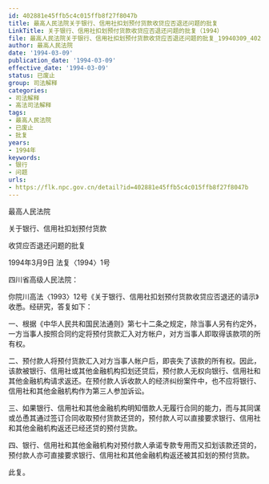 ```yaml
---
id: 402881e45ffb5c4c015ffb8f27f8047b
title: 最高人民法院关于银行、信用社扣划预付货款收贷应否退还问题的批复
LinkTitle: 关于银行、信用社扣划预付货款收贷应否退还问题的批复（1994）
file: 最高人民法院关于银行、信用社扣划预付货款收贷应否退还问题的批复_19940309_402881e45ffb5c4c015ffb8f27f8047b.docx
author: 最高人民法院
date: '1994-03-09'
publication_date: '1994-03-09'
effective_date: '1994-03-09'
status: 已废止
group: 司法解释
categories:
- 司法解释
- 高法司法解释
tags:
- 最高人民法院
- 已废止
- 批复
years:
- 1994年
keywords:
- 银行
- 问题
urls:
- https://flk.npc.gov.cn/detail?id=402881e45ffb5c4c015ffb8f27f8047b
---
```


最高人民法院

关于银行、信用社扣划预付货款

收贷应否退还问题的批复

1994年3月9日 法复〈1994〉1号

四川省高级人民法院：

你院川高法〈1993〉12号《关于银行、信用社扣划预付货款收贷应否退还的请示》收悉。经研究，答复如下：

一、根据《中华人民共和国民法通则》第七十二条之规定，除当事人另有约定外，一方当事人按照合同约定将预付货款汇入对方帐户，对方当事人即取得该款项的所有权。

二、预付款人将预付货款汇入对方当事人帐户后，即丧失了该款的所有权。因此，该款被银行、信用社或其他金融机构扣划还贷后，预付款人无权向银行、信用社和其他金融机构请求返还。在预付款人诉收款人的经济纠纷案件中，也不应将银行、信用社和其他金融机构作为第三人参加诉讼。

三、如果银行、信用社和其他金融机构明知借款人无履行合同的能力，而与其同谋或怂恿其通过签订合同收取预付货款还贷的，预付款人可以直接要求银行、信用社和其他金融机构返还已经还贷的预付货款。

四、银行、信用社和其他金融机构对预付款人承诺专款专用而又扣划该款还贷的，预付款人亦可直接要求银行、信用社和其他金融机构返还被其扣划的预付货款。

此复。
